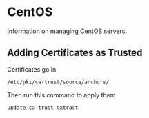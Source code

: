 # CentOS

Information on managing CentOS servers.


## Adding Certificates as Trusted

Certificates go in 
````path
/etc/pki/ca-trust/source/anchors/
````

Then run this command to apply them
````bash
update-ca-trust extract
````
